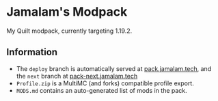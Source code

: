 # Jamalam's Modpack

My Quilt modpack, currently targeting 1.19.2.

## Information

- The `deploy` branch is automatically served at
  [pack.jamalam.tech](https://pack.jamalam.tech), and the `next` branch at
  [pack-next.jamalam.tech](https://pack-next.jamalam.tech)
- `Profile.zip` is a MultiMC (and forks) compatible profile export.
- `MODS.md` contains an auto-generated list of mods in the pack.
